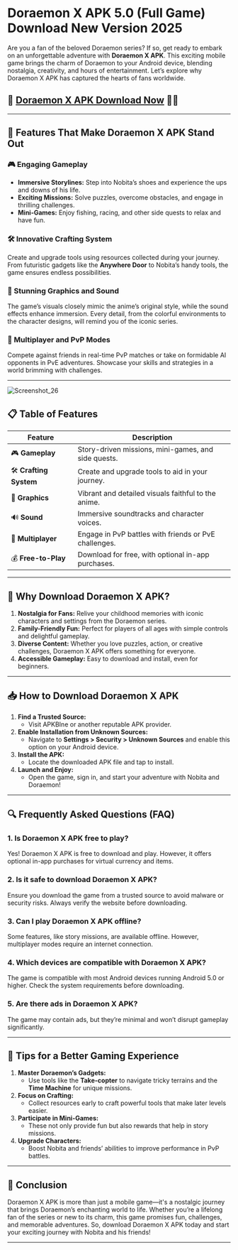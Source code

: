 # **Doraemon X APK 5.0 (Full Game) Download New Version 2025**

Are you a fan of the beloved Doraemon series? If so, get ready to embark on an unforgettable adventure with **Doraemon X APK**. This exciting mobile game brings the charm of Doraemon to your Android device, blending nostalgia, creativity, and hours of entertainment. Let’s explore why Doraemon X APK has captured the hearts of fans worldwide.

## 🌟 [Doraemon X APK Download Now](https://apkbine.com/doraemon-x/) 🌟🌟
---

## **🌟 Features That Make Doraemon X APK Stand Out**

### **🎮 Engaging Gameplay**
- **Immersive Storylines:** Step into Nobita’s shoes and experience the ups and downs of his life.
- **Exciting Missions:** Solve puzzles, overcome obstacles, and engage in thrilling challenges.
- **Mini-Games:** Enjoy fishing, racing, and other side quests to relax and have fun.

### **🛠️ Innovative Crafting System**
Create and upgrade tools using resources collected during your journey. From futuristic gadgets like the **Anywhere Door** to Nobita’s handy tools, the game ensures endless possibilities.

### **🌈 Stunning Graphics and Sound**
The game’s visuals closely mimic the anime’s original style, while the sound effects enhance immersion. Every detail, from the colorful environments to the character designs, will remind you of the iconic series.

### **🤝 Multiplayer and PvP Modes**
Compete against friends in real-time PvP matches or take on formidable AI opponents in PvE adventures. Showcase your skills and strategies in a world brimming with challenges.

---
![Screenshot_26](https://github.com/user-attachments/assets/a458771d-2553-478e-991b-e774e5dce4bd)

## **📋 Table of Features**

| **Feature**               | **Description**                                                              |
|---------------------------|------------------------------------------------------------------------------|
| 🎮 **Gameplay**           | Story-driven missions, mini-games, and side quests.                         |
| 🛠️ **Crafting System**    | Create and upgrade tools to aid in your journey.                            |
| 🌈 **Graphics**           | Vibrant and detailed visuals faithful to the anime.                         |
| 🔊 **Sound**              | Immersive soundtracks and character voices.                                 |
| 🤝 **Multiplayer**        | Engage in PvP battles with friends or PvE challenges.                       |
| 💰 **Free-to-Play**       | Download for free, with optional in-app purchases.                          |

---

## **🚀 Why Download Doraemon X APK?**

1. **Nostalgia for Fans:** Relive your childhood memories with iconic characters and settings from the Doraemon series.
2. **Family-Friendly Fun:** Perfect for players of all ages with simple controls and delightful gameplay.
3. **Diverse Content:** Whether you love puzzles, action, or creative challenges, Doraemon X APK offers something for everyone.
4. **Accessible Gameplay:** Easy to download and install, even for beginners.

---

## **📥 How to Download Doraemon X APK**

1. **Find a Trusted Source:**
   - Visit APKBIne or another reputable APK provider.
2. **Enable Installation from Unknown Sources:**
   - Navigate to **Settings > Security > Unknown Sources** and enable this option on your Android device.
3. **Install the APK:**
   - Locate the downloaded APK file and tap to install.
4. **Launch and Enjoy:**
   - Open the game, sign in, and start your adventure with Nobita and Doraemon!

---

## **🔍 Frequently Asked Questions (FAQ)**

### **1. Is Doraemon X APK free to play?**
Yes! Doraemon X APK is free to download and play. However, it offers optional in-app purchases for virtual currency and items.

### **2. Is it safe to download Doraemon X APK?**
Ensure you download the game from a trusted source to avoid malware or security risks. Always verify the website before downloading.

### **3. Can I play Doraemon X APK offline?**
Some features, like story missions, are available offline. However, multiplayer modes require an internet connection.

### **4. Which devices are compatible with Doraemon X APK?**
The game is compatible with most Android devices running Android 5.0 or higher. Check the system requirements before downloading.

### **5. Are there ads in Doraemon X APK?**
The game may contain ads, but they’re minimal and won’t disrupt gameplay significantly.

---

## **🧩 Tips for a Better Gaming Experience**

1. **Master Doraemon’s Gadgets:**
   - Use tools like the **Take-copter** to navigate tricky terrains and the **Time Machine** for unique missions.
2. **Focus on Crafting:**
   - Collect resources early to craft powerful tools that make later levels easier.
3. **Participate in Mini-Games:**
   - These not only provide fun but also rewards that help in story missions.
4. **Upgrade Characters:**
   - Boost Nobita and friends’ abilities to improve performance in PvP battles.

---

## **📌 Conclusion**

Doraemon X APK is more than just a mobile game—it's a nostalgic journey that brings Doraemon’s enchanting world to life. Whether you’re a lifelong fan of the series or new to its charm, this game promises fun, challenges, and memorable adventures. So, download Doraemon X APK today and start your exciting journey with Nobita and his friends!

---

